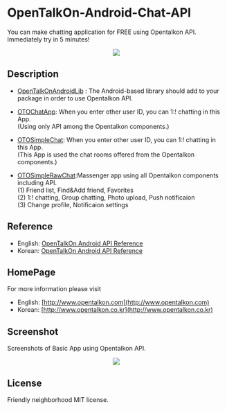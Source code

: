 OpenTalkOn-Android-Chat-API
===============================

You can make chatting application for FREE using Opentalkon API.<br>
Immediately try in 5 minutes!

<p align="center">
  <img src="http://www.opentalkon.com/assets/images/main_simple_image.png"/>
</p>

Description
-----------

 - [OpenTalkOnAndroidLib](https://github.com/OpenTalkOn/OpenTalkOn-Android-Chatting-API/tree/master/OpenTalkOnAndroidLib) : The Android-based library should add to your package in order to use Opentalkon API.

 - [OTOChatApp](https://github.com/OpenTalkOn/OpenTalkOn-Android-Chatting-API/tree/master/OTOChatApp): When you enter other user ID, you can 1:! chatting in this App.
<br> (Using only API among the Opentalkon components.)

 - [OTOSimpleChat](https://github.com/OpenTalkOn/OpenTalkOn-Android-Chatting-API/tree/master/OTOSimpleChat): When you enter other user ID, you can 1:! chatting in this App.
<br> (This App is used the chat rooms offered from the Opentalkon components.)

 - [OTOSimpleRawChat](https://github.com/OpenTalkOn/OpenTalkOn-Android-Chatting-API/tree/master/OTOSimpleRawChat):Massenger app using all Opentalkon components including API.
<br> (1) Friend list, Find&Add friend, Favorites
<br> (2)  1:! chatting, Group chatting, Photo upload, Push notificaion
<br> (3)  Change profile, Notificaion settings

Reference
---------
 - English: [OpenTalkOn Android API Reference](http://www.opentalkon.com/assets/reference/annotated.html)
 - Korean: [OpenTalkOn Android API Reference](http://www.opentalkon.co.kr/assets/reference/annotated.html)

HomePage
--------

For more information please visit
 - English: [http://www.opentalkon.com](http://www.opentalkon.com)
 - Korean: [http://www.opentalkon.co.kr](http://www.opentalkon.co.kr)

Screenshot
----------

Screenshots of Basic App using Opentalkon API.
<p align="center">
  <img src="http://www.opentalkon.com/assets/images/main_screenshots.png"/>
</p>

License
-------

Friendly neighborhood MIT license.
